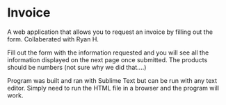 # Invoice
A web application that allows you to request an invoice by filling out the form. Collaberated with Ryan H.

Fill out the form with the information requested and you will see all the information displayed on the next page once submitted. The products should be numbers (not sure why we did that....)

Program was built and ran with Sublime Text but can be run with any text editor. Simply need to run the HTML file in a browser and the program will work.
